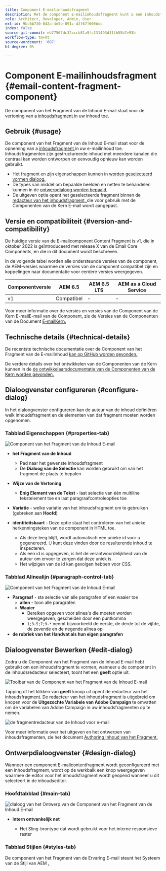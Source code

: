```yaml
---
title: Component E-mailinhoudsfragment
description: Met de component E-mailinhoudsfragment kunt u een inhoudsfragment in uw inhoud weergeven.
role: Architect, Developer, Admin, User
exl-id: 9bc6b730-0d2a-4e5b-891c-d2f67f600bcc
index: false
source-git-commit: eb77567dc32cccb81a9fc131493d11fb55b7e93b
workflow-type: tm+mt
source-wordcount: '607'
ht-degree: 0%

---
```



# Component E-mailinhoudsfragment {#email-content-fragment-component}

De component van het Fragment van de Inhoud E-mail staat voor de vertoning van a [ inhoudsfragment ](https://experienceleague.adobe.com/docs/experience-manager-cloud-service/assets/content-fragments/content-fragments.html) in uw inhoud toe.

## Gebruik {#usage}

De component van het Fragment van de Inhoud E-mail staat voor de opneming van a [ inhoudsfragment ](https://experienceleague.adobe.com/docs/experience-manager-cloud-service/assets/content-fragments/content-fragments.html) in uw e-mailinhoud toe. Inhoudsfragmenten zijn gestructureerde inhoud met meerdere kanalen die centraal kan worden ontworpen en eenvoudig opnieuw kan worden gebruikt.

* Het fragment en zijn eigenschappen kunnen in [ worden geselecteerd vormen dialoog.](#configure-dialog)
* De types van middel om bepaalde beelden en netten te behandelen kunnen in de [ ontwerpdialoog worden bepaald.](#design-dialog)
* De uitgeven optie opent het geselecteerde fragment binnen de [ redacteur van het inhoudsfragment, ](#edit-dialog) die voor gebruik met de Componenten van de Kern E-mail wordt aangepast.

## Versie en compatibiliteit {#version-and-compatibility}

De huidige versie van de E-mailcomponent Content Fragment is v1, die in oktober 2022 is geïntroduceerd met release X van de Email Core Components, en die in dit document wordt beschreven.

In de volgende tabel worden alle ondersteunde versies van de component, de AEM-versies waarmee de versies van de component compatibel zijn en koppelingen naar documentatie voor eerdere versies weergegeven.

| Componentversie | AEM 6.5 | AEM 6.5 LTS | AEM as a Cloud Service |
|---|---|---|---|
| v1 | Compatibel | - | - |

Voor meer informatie over de versies en versies van de Component van de Kern E-mailE-mail van de Component, zie de Versies van de Componenten van de Document [ E-mailKern.](/help/email/versions.md)

## Technische details {#technical-details}

De recentste technische documentatie over de Component van het Fragment van de E-mailInhoud [ kan op GitHub worden gevonden.](https://adobe.com/go/aem_cmp_tech_email_cf_v1)

De verdere details over het ontwikkelen van de Componenten van de Kern kunnen in de [ de ontwikkelaarsdocumentatie van de Componenten van de Kern worden gevonden.](/help/developing/overview.md)

## Dialoogvenster configureren {#configure-dialog}

In het dialoogvenster configureren kan de auteur van de inhoud definiëren welk inhoudsfragment en de elementen van dat fragment moeten worden opgenomen.

### Tabblad Eigenschappen {#properties-tab}

![ Component van het Fragment van de Inhoud E-mail ](/help/email/assets/email-content-fragment-edit-properties.png)

* **het Fragment van de Inhoud**

   * Pad naar het gewenste inhoudsfragment
   * De **Dialoog van de Selectie** kan worden gebruikt om van het fragment de plaats te bepalen

* **Wijze van de Vertoning**
   * **Enig Element van de Tekst** - laat selectie van één multiline tekstelement toe en laat paragraafcontroleopties toe
* **Variatie** - welke variatie van het inhoudsfragment om te gebruiken (gebreken aan **Hoofd**)

* **identiteitskaart** - Deze optie staat het controleren van het unieke herkenningsteken van de component in HTML toe.
   * Als deze leeg blijft, wordt automatisch een unieke id voor u gegenereerd. U kunt deze vinden door de resulterende inhoud te inspecteren.
   * Als een id is opgegeven, is het de verantwoordelijkheid van de auteur om ervoor te zorgen dat deze uniek is.
   * Het wijzigen van de id kan gevolgen hebben voor CSS.

### Tabblad Alinealijn {#paragraph-control-tab}

![ Component van het Fragment van de Inhoud E-mail ](/help/assets/content-fragment-edit-paragraph.png)

* **Paragraaf** - sta selectie van alle paragrafen of een waaier toe
   * **allen** - toon alle paragrafen
   * **Waaier**
      * Bereiken opgeven voor alinea&#39;s die moeten worden weergegeven, gescheiden door een puntkomma
      * `1;3-5;7;9-*` neemt bijvoorbeeld de eerste, de derde tot de vijfde, de zevende en de negende alinea op
* **de rubriek van het Handvat als hun eigen paragrafen**

## Dialoogvenster Bewerken {#edit-dialog}

Zodra u de Component van het Fragment van de Inhoud E-mail hebt gebruikt om een inhoudsfragment te vormen, wanneer u de component in de inhoudsredacteur selecteert, toont het een **geeft** optie uit.

![ Toolbar van de Component van het Fragment van de Inhoud E-mail ](/help/email/assets/email-content-fragment-edit-toolbar.png)

Tapping of het klikken van **geeft** knoop uit opent de redacteur van het inhoudsfragment. De redacteur van het inhoudsfragment is uitgebreid om knopen voor de **Uitgezochte Variabele van Adobe Campaign** te omvatten om de variabelen van Adobe Campaign in uw inhoudsfragmenten op te nemen.

![ de fragmentredacteur van de Inhoud voor e-mail ](/help/email/assets/email-content-fragment-editor.png)

Voor meer informatie over het uitgeven en het ontwerpen van inhoudsfragmenten, zie het document [ Authoring Inhoud van het Fragment.](https://experienceleague.adobe.com/docs/experience-manager-cloud-service/content/assets/content-fragments/content-fragments-variations.html)

## Ontwerpdialoogvenster {#design-dialog}

Wanneer een component E-mailcontentfragment wordt geconfigureerd met een inhoudsfragment, wordt op de werkbalk een knop weergegeven waarmee de editor voor het inhoudsfragment wordt geopend wanneer u dit selecteert in de inhoudseditor.


### Hoofdtabblad {#main-tab}

![ dialoog van het Ontwerp van de Component van het Fragment van de Inhoud E-mail ](/help/email/assets/email-content-fragment-design.png)

* **Intern ontvankelijk net**

   * Het Sling-brontype dat wordt gebruikt voor het interne responsieve raster

### Tabblad Stijlen {#styles-tab}

De component van het Fragment van de Ervaring E-mail steunt het Systeem van de Stijl van AEM [.](/help/get-started/authoring.md#component-styling)
